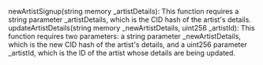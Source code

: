 newArtistSignup(string memory \_artistDetails): This function requires a string parameter \_artistDetails, which is the CID hash of the artist's details.
updateArtistDetails(string memory \_newArtistDetails, uint256 \_artistId): This function requires two parameters: a string parameter \_newArtistDetails, which is the new CID hash of the artist's details, and a uint256 parameter \_artistId, which is the ID of the artist whose details are being updated.
